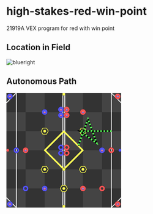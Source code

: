 # high-stakes-red-win-point
21919A VEX program for red with win point

## Location in Field
![blueright](https://github.com/user-attachments/assets/a6e71d4e-9467-44f8-95da-c22a728d0760)

## Autonomous Path
<img src=svgs/autonomous.svg width="300" height="300"/>
